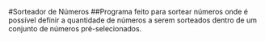 #Sorteador de Números
##Programa feito para sortear números onde é possível definir a quantidade de números a serem sorteados dentro de um conjunto de números pré-selecionados.
